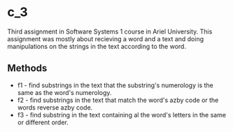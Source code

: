 # c_3
Third assignment in Software Systems 1 course in Ariel University.
This assignment was mostly about recieving a word and a text and doing manipulations on the strings in the text according to the word.

## Methods
- f1 - find substrings in the text that the substring's numerology is the same as the word's numerology.
- f2 - find substrings in the text that match the word's azby code or the words reverse azby code.
- f3 - find substring in the text containing al the word's letters in the same or different order.
